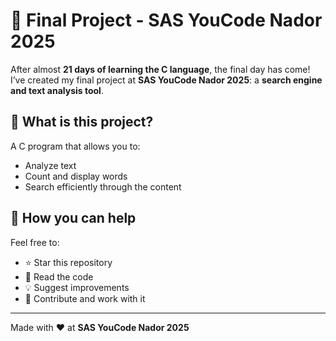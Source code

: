 # 🎯 Final Project - SAS YouCode Nador 2025

After almost **21 days of learning the C language**, the final day has come!  
I’ve created my final project at **SAS YouCode Nador 2025**: a **search engine and text analysis tool**.  

## 🚀 What is this project?
A C program that allows you to:
- Analyze text  
- Count and display words  
- Search efficiently through the content  

## 🤝 How you can help
Feel free to:
- ⭐ Star this repository  
- 📝 Read the code  
- 💡 Suggest improvements  
- 🔧 Contribute and work with it  

---
Made with ❤️ at **SAS YouCode Nador 2025**
